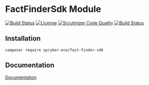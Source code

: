 # FactFinderSdk Module

[![Build Status](https://travis-ci.org/spryker-eco/fact-finder-sdk.svg?branch=master)](https://travis-ci.org/spryker-eco/fact-finder-sdk)
[![License](https://img.shields.io/github/license/spryker-eco/fact-finder-sdk.svg?b=master)](https://github.com/spryker-eco/fact-finder-sdk)
[![Scrutinizer Code Quality](https://scrutinizer-ci.com/g/spryker-eco/fact-finder-sdk/badges/quality-score.png?b=master)](https://scrutinizer-ci.com/g/spryker-eco/fact-finder-sdk/?branch=master)
[![Build Status](https://scrutinizer-ci.com/g/spryker-eco/fact-finder-sdk/badges/build.png?b=master)](https://scrutinizer-ci.com/g/spryker-eco/fact-finder-sdk/build-status/master)

## Installation

```
composer require spryker-eco/fact-finder-sdk
```

## Documentation

[Documentation](https://documentation.spryker.com/industry_partners/performance/factfinder/factfinder.htm)
